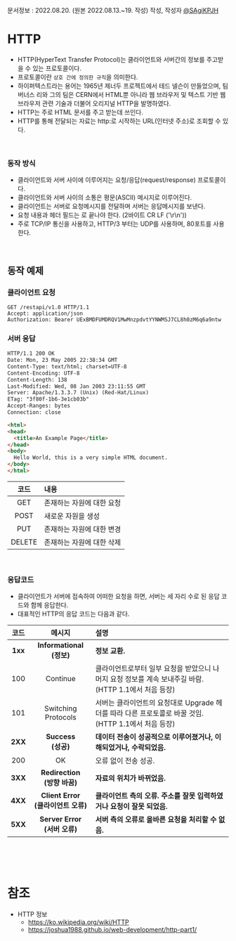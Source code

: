 문서정보 : 2022.08.20. (원본 2022.08.13.~19. 작성) 작성, 작성자 [@SAgiKPJH](https://github.com/SAgiKPJH)

# **HTTP**
- HTTP(HyperText Transfer Protocol)는 클라이언트와 서버간의 정보를 주고받을 수 있는 프로토콜이다.
- 프로토콜이란 `상호 간에 정의한 규칙`을 의미한다.
- 하이퍼텍스트라는 용어는 1965년 제너두 프로젝트에서 테드 넬슨이 만들었으며, 팀 버너스 리와 그의 팀은 CERN에서 HTML뿐 아니라 웹 브라우저 및 텍스트 기반 웹 브라우저 관련 기술과 더불어 오리지널 HTTP을 발명하였다.
- HTTP는 주로 HTML 문서를 주고 받는데 쓰인다.
- HTTP를 통해 전달되는 자료는 http:로 시작하는 URL(인터넷 주소)로 조회할 수 있다.

<br>

### 동작 방식
- 클라이언트와 서버 사이에 이루어지는 요청/응답(request/response) 프로토콜이다.
- 클라이언트와 서버 사이의 소통은 평문(ASCII) 메시지로 이루어진다.
- 클라이언트는 서버로 요청메시지를 전달하며 서버는 응답메시지를 보낸다.
- 요청 내용과 헤더 필드는 <CR><LF>로 끝나야 한다. (2바이트 CR LF ('\r\n'))
- 주로 TCP/IP 통신을 사용하고, HTTP/3 부터는 UDP를 사용하며, 80포트를 사용한다.

<br>

## 동작 예제
### 클라이언트 요청
```http
GET /restapi/v1.0 HTTP/1.1
Accept: application/json
Authorization: Bearer UExBMDFUMDRQV1MwMnzpdvtYYNWMSJ7CL8h0zM6q6a9ntw
```
### 서버 응답
```html
HTTP/1.1 200 OK
Date: Mon, 23 May 2005 22:38:34 GMT
Content-Type: text/html; charset=UTF-8
Content-Encoding: UTF-8
Content-Length: 138
Last-Modified: Wed, 08 Jan 2003 23:11:55 GMT
Server: Apache/1.3.3.7 (Unix) (Red-Hat/Linux)
ETag: "3f80f-1b6-3e1cb03b"
Accept-Ranges: bytes
Connection: close

<html>
<head>
  <title>An Example Page</title>
</head>
<body>
  Hello World, this is a very simple HTML document.
</body>
</html>
```

코드 | 내용
:--: | :-- 
GET | 존재하는 자원에 대한 요청
POST | 새로운 자원을 생성
PUT | 존재하는 자원에 대한 변경
DELETE | 존재하는 자원에 대한 삭제

<br>

### 응답코드
- 클라이언트가 서버에 접속하여 어떠한 요청을 하면, 서버는 세 자리 수로 된 응답 코드와 함께 응답한다.
- 대표적인 HTTP의 응답 코드는 다음과 같다.

코드 | 메시지 | 설명
:---: | :--: | :--
**1xx** | **Informational<br>(정보)** | **정보   교환.**
100 | Continue | 클라이언트로부터 일부 요청을   받았으니 나머지 요청 정보를 계속 보내주길 바람. <br>(HTTP 1.1에서 처음 등장)
101 | Switching   Protocols | 서버는   클라이언트의 요청대로 Upgrade 헤더를 따라 다른 프로토콜로 바꿀 것임.<br> (HTTP 1.1에서 처음 등장)
**2XX** | **Success<br>(성공)** | **데이터   전송이 성공적으로 이루어졌거나, 이해되었거나, 수락되었음.**
200 | OK | 오류   없이 전송 성공.
**3XX** | **Redirection<br>(방향   바꿈)** | **자료의   위치가 바뀌었음.**
**4XX** | **Client   Error<br>(클라이언트 오류)** | **클라이언트   측의 오류. 주소를 잘못 입력하였거나 요청이 잘못 되었음.**
**5XX** | **Server   Error<br>(서버 오류)** | **서버   측의 오류로 올바른 요청을 처리할 수 없음.**




<br><br><br>

  
  
# 참조
- HTTP 정보
  - https://ko.wikipedia.org/wiki/HTTP
  - https://joshua1988.github.io/web-development/http-part1/
